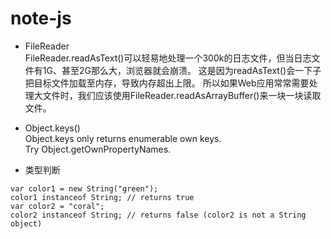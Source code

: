 # note-js

- FileReader  
FileReader.readAsText()可以轻易地处理一个300k的日志文件，但当日志文件有1G、甚至2G那么大，浏览器就会崩溃。
这是因为readAsText()会一下子把目标文件加载至内存，导致内存超出上限。
所以如果Web应用常常需要处理大文件时，我们应该使用FileReader.readAsArrayBuffer()来一块一块读取文件。

- Object.keys()   
Object.keys only returns enumerable own keys.   
Try Object.getOwnPropertyNames.

- 类型判断
```
var color1 = new String("green");
color1 instanceof String; // returns true
var color2 = "coral";
color2 instanceof String; // returns false (color2 is not a String object)
```
  
